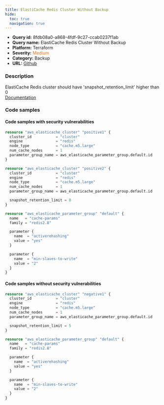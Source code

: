 ```yaml
---
title: ElastiCache Redis Cluster Without Backup
hide:
  toc: true
  navigation: true
---
```


<style>
  .highlight .hll {
    background-color: #ff171742;
  }
  .md-content {
    max-width: 1100px;
    margin: 0 auto;
  }
</style>

-   **Query id:** 8fdb08a0-a868-4fdf-9c27-ccab0237f1ab
-   **Query name:** ElastiCache Redis Cluster Without Backup
-   **Platform:** Terraform
-   **Severity:** <span style="color:#ff7213">Medium</span>
-   **Category:** Backup
-   **URL:** [Github](https://github.com/Checkmarx/kics/tree/master/assets/queries/terraform/aws/elasticache_redis_cluster_without_backup)

### Description
ElastiCache Redis cluster should have 'snapshot_retention_limit' higher than 0<br>
[Documentation](https://registry.terraform.io/providers/hashicorp/aws/latest/docs/resources/elasticache_cluster#snapshot_retention_limit)

### Code samples
#### Code samples with security vulnerabilities
```tf title="Positive test num. 1 - tf file" hl_lines="16 1"
resource "aws_elasticache_cluster" "positive1" {
  cluster_id           = "cluster"
  engine               = "redis"
  node_type            = "cache.m5.large"
  num_cache_nodes      = 1
  parameter_group_name = aws_elasticache_parameter_group.default.id
}

resource "aws_elasticache_cluster" "positive2" {
  cluster_id           = "cluster"
  engine               = "redis"
  node_type            = "cache.m5.large"
  num_cache_nodes      = 1
  parameter_group_name = aws_elasticache_parameter_group.default.id

  snapshot_retention_limit = 0
}

resource "aws_elasticache_parameter_group" "default" {
  name   = "cache-params"
  family = "redis2.8"

  parameter {
    name  = "activerehashing"
    value = "yes"
  }

  parameter {
    name  = "min-slaves-to-write"
    value = "2"
  }
}

```


#### Code samples without security vulnerabilities
```tf title="Negative test num. 1 - tf file"
resource "aws_elasticache_cluster" "negative1" {
  cluster_id           = "cluster"
  engine               = "redis"
  node_type            = "cache.m5.large"
  num_cache_nodes      = 1
  parameter_group_name = aws_elasticache_parameter_group.default.id

  snapshot_retention_limit = 5
}

resource "aws_elasticache_parameter_group" "default" {
  name   = "cache-params"
  family = "redis2.8"

  parameter {
    name  = "activerehashing"
    value = "yes"
  }

  parameter {
    name  = "min-slaves-to-write"
    value = "2"
  }
}

```
